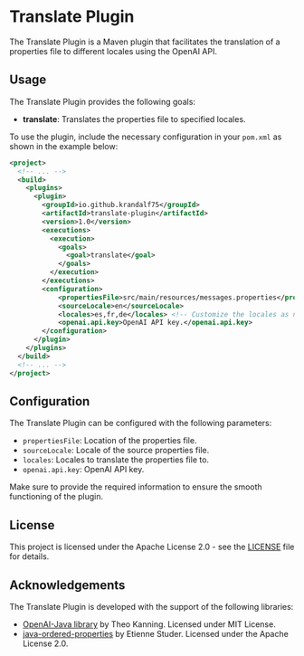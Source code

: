 # Translate Plugin

The Translate Plugin is a Maven plugin that facilitates the translation of a properties file to different locales using the OpenAI API.

## Usage

The Translate Plugin provides the following goals:

- **translate**: Translates the properties file to specified locales.

To use the plugin, include the necessary configuration in your `pom.xml` as shown in the example below:

```xml
<project>
  <!-- ... -->
  <build>
    <plugins>
      <plugin>
        <groupId>io.github.krandalf75</groupId>
        <artifactId>translate-plugin</artifactId>
        <version>1.0</version>
        <executions>
          <execution>
            <goals>
              <goal>translate</goal>
            </goals>
          </execution>
        </executions>
        <configuration>
            <propertiesFile>src/main/resources/messages.properties</propertiesFile>
            <sourceLocale>en</sourceLocale>
            <locales>es,fr,de</locales> <!-- Customize the locales as needed -->
            <openai.api.key>OpenAI API key.</openai.api.key>
        </configuration>
      </plugin>
    </plugins>
  </build>
  <!-- ... -->
</project>
```

## Configuration

The Translate Plugin can be configured with the following parameters:

- `propertiesFile`: Location of the properties file.
- `sourceLocale`: Locale of the source properties file.
- `locales`: Locales to translate the properties file to.
- `openai.api.key`: OpenAI API key.

Make sure to provide the required information to ensure the smooth functioning of the plugin.

## License

This project is licensed under the Apache License 2.0 - see the [LICENSE](LICENSE) file for details.


## Acknowledgements

The Translate Plugin is developed with the support of the following libraries:

- [OpenAI-Java library](https://github.com/TheoKanning/openai-java) by Theo Kanning. Licensed under MIT License.
- [java-ordered-properties](https://github.com/etiennestuder/java-ordered-properties) by Etienne Studer. Licensed under the Apache License 2.0.

